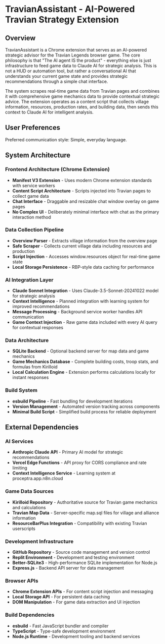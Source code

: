# TravianAssistant - AI-Powered Travian Strategy Extension

## Overview

TravianAssistant is a Chrome extension that serves as an AI-powered strategic advisor for the Travian Legends browser game. The core philosophy is that "The AI agent IS the product" - everything else is just infrastructure to feed game data to Claude AI for strategic analysis. This is not a HUD or automation tool, but rather a conversational AI that understands your current game state and provides strategic recommendations through a simple chat interface.

The system scrapes real-time game data from Travian pages and combines it with comprehensive game mechanics data to provide contextual strategic advice. The extension operates as a content script that collects village information, resources, production rates, and building data, then sends this context to Claude AI for intelligent analysis.

## User Preferences

Preferred communication style: Simple, everyday language.

## System Architecture

### Frontend Architecture (Chrome Extension)
- **Manifest V3 Extension** - Uses modern Chrome extension standards with service workers
- **Content Script Architecture** - Scripts injected into Travian pages to collect game data
- **Chat Interface** - Draggable and resizable chat window overlay on game pages
- **No Complex UI** - Deliberately minimal interface with chat as the primary interaction method

### Data Collection Pipeline
- **Overview Parser** - Extracts village information from the overview page
- **Safe Scraper** - Collects current village data including resources and production
- **Script Injection** - Accesses window.resources object for real-time game state
- **Local Storage Persistence** - RBP-style data caching for performance

### AI Integration Layer
- **Claude Sonnet Integration** - Uses Claude-3.5-Sonnet-20241022 model for strategic analysis
- **Context Intelligence** - Planned integration with learning system for improved recommendations
- **Message Processing** - Background service worker handles API communication
- **Game Context Injection** - Raw game data included with every AI query for contextual responses

### Data Architecture
- **SQLite Backend** - Optional backend server for map data and game mechanics
- **Game Mechanics Database** - Complete building costs, troop stats, and formulas from Kirilloid
- **Local Calculation Engine** - Extension performs calculations locally for instant responses

### Build System
- **esbuild Pipeline** - Fast bundling for development iterations
- **Version Management** - Automated version tracking across components
- **Minimal Build Script** - Simplified build process for reliable deployment

## External Dependencies

### AI Services
- **Anthropic Claude API** - Primary AI model for strategic recommendations
- **Vercel Edge Functions** - API proxy for CORS compliance and rate limiting
- **Context Intelligence Service** - Learning system at proceptra.app.n8n.cloud

### Game Data Sources
- **Kirilloid Repository** - Authoritative source for Travian game mechanics and calculations
- **Travian Map Data** - Server-specific map.sql files for village and alliance information
- **ResourceBarPlus Integration** - Compatibility with existing Travian userscripts

### Development Infrastructure
- **GitHub Repository** - Source code management and version control
- **Replit Environment** - Development and testing environment
- **Better-SQLite3** - High-performance SQLite implementation for Node.js
- **Express.js** - Backend API server for data management

### Browser APIs
- **Chrome Extension APIs** - For content script injection and messaging
- **Local Storage API** - For persistent data caching
- **DOM Manipulation** - For game data extraction and UI injection

### Build Dependencies
- **esbuild** - Fast JavaScript bundler and compiler
- **TypeScript** - Type-safe development environment
- **Node.js Runtime** - Development tooling and backend services